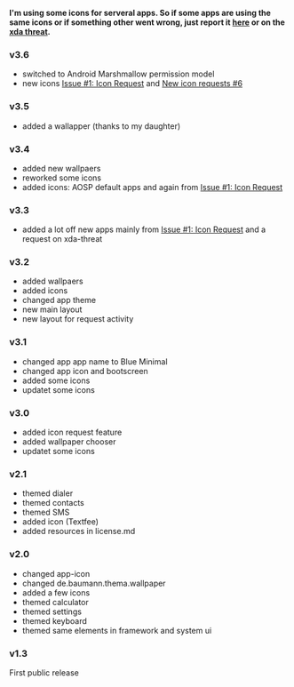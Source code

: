 **I'm using some icons for serveral apps. So if some apps are using the same icons or if something other went wrong, just report it [here](https://github.com/scoute-dich/Baumann_Theme/issues) or on the [xda threat](http://forum.xda-developers.com/android/themes/cm12-theme-source-t3164482).**

### v3.6

- switched to Android Marshmallow permission model
- new icons [Issue #1: Icon Request](https://github.com/scoute-dich/Baumann_Theme/issues/1) and [New icon requests #6](https://github.com/scoute-dich/Baumann_Theme/issues/6)

### v3.5

- added a wallapper (thanks to my daughter)

### v3.4

- added new wallpaers
- reworked some icons
- added icons: AOSP default apps and again from [Issue #1: Icon Request](https://github.com/scoute-dich/Baumann_Theme/issues/1)

### v3.3

- added a lot off new apps mainly from [Issue #1: Icon Request](https://github.com/scoute-dich/Baumann_Theme/issues/1) and a request on xda-threat

### v3.2

- added wallpaers
- added icons
- changed app theme
- new main layout
- new layout for request activity

### v3.1

- changed app app name to Blue Minimal
- changed app icon and bootscreen
- added some icons
- updatet some icons

### v3.0

- added icon request feature
- added wallpaper chooser
- updatet some icons

### v2.1

- themed dialer
- themed contacts
- themed SMS
- added icon (Textfee)
- added resources in license.md

### v2.0

- changed app-icon
- changed de.baumann.thema.wallpaper
- added a few icons
- themed calculator
- themed settings
- themed keyboard
- themed same elements in framework and system ui

### v1.3

First public release
